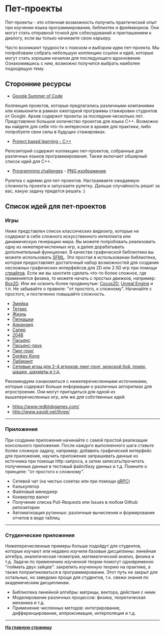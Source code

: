 # Пет-проекты

Пет-проекты - это отличная возможность получить практический опыт при изучении языка программирования, библиотек и фреймворков. Они могут стать отправной точкой для собеседований и приглашением к диалогу, если вы только начинаете свою карьеру.

Часто возникают трудности с поиском и выбором идеи пет-проекта. Мы попробовали собрать небольшую коллекцию ссылок и идей, которые могут стать хорошим началом для последующего вдохновения. Ознакомившись с ним, возможно получится выбрать наиболее подходящую тему.

## Сторонние ресурсы

* [Google Summer of Code](https://summerofcode.withgoogle.com/archive)

Коллекция проектов, которые предлагались различными компаниями или комьюнити в рамках ежегодной программы стажировки студентов от Google. Архив содержит проекты за последние несколько лет. Представлено большое количество проектов для языка C++. Возможно вы найдете для себя что-то интересное в архиве для практики, либо попробуете свои силы в будущих стажировках.

* [Project based learning - C++](https://github.com/practical-tutorials/project-based-learning#cc)

Репозиторий содержит коллекцию пет-проектов, собранные для различных языков программирования. Также включает обширный список идей для C++.

* [Programming challenges](https://programming-challenges.jeremyjaydan.dev/) - [PNG изображение](https://programming-challenges.jeremyjaydan.dev/media/programming-challenges-v4.0.png)

Рулетка с идеями для пет-проектов. Настраиваете ожидаемую сложность проекта и запускаете рулетку. Дальше случайность решит за вас, какую задачу придется решать :)


## Список идей для пет-проектов

### Игры

Ниже представлен список классических видеоигр, которые не содержат в себе сложного искусственного интеллекта или динамическую генерацию мира. Вы можете попробовать реализовать одну из нижеперечисленных игр, а далее дорабатывать дополнительный функционал. В качестве графической библиотеки вы можете использовать [SFML](https://www.sfml-dev.org/). Это простая в использовании библиотека, которая предоставляет достаточный набор возможностей для создания несложных графических интерфейсов для 2D или 2.5D игр при помощи [спрайтов](https://ru.wikipedia.org/wiki/%D0%A1%D0%BF%D1%80%D0%B0%D0%B9%D1%82_(%D0%BA%D0%BE%D0%BC%D0%BF%D1%8C%D1%8E%D1%82%D0%B5%D1%80%D0%BD%D0%B0%D1%8F_%D0%B3%D1%80%D0%B0%D1%84%D0%B8%D0%BA%D0%B0)). Если же вы захотите сделать что-то более сложное, где применяется физика, то можете начать с простых движков, например: [Box2D](https://box2d.org/). Или же освоить более продвинутые: [Cocos2D](https://www.cocos.com/en/), [Unreal Engine](https://www.unrealengine.com/en-US/) и т.п. Не забывайте о правиле: "от простого, к сложному". Начинайте с простого, и постепенно повышайте сложность.

* [Змейка](https://habr.com/ru/company/microsoftlumia/blog/136629/)
* [Тетрис](https://ru.wikipedia.org/wiki/%D0%A2%D0%B5%D1%82%D1%80%D0%B8%D1%81)
* [Жизнь](https://ru.wikipedia.org/wiki/%D0%98%D0%B3%D1%80%D0%B0_%C2%AB%D0%96%D0%B8%D0%B7%D0%BD%D1%8C%C2%BB)
* [Пятнашки](https://ru.wikipedia.org/wiki/%D0%A2%D0%B5%D1%82%D1%80%D0%B8%D1%81)
* [Арканоид](https://ru.wikipedia.org/wiki/Arkanoid)
* [Сапер](https://ru.wikipedia.org/wiki/%D0%A1%D0%B0%D0%BF%D1%91%D1%80_(%D0%B8%D0%B3%D1%80%D0%B0))
* [2048](https://ru.wikipedia.org/wiki/2048_(%D0%B8%D0%B3%D1%80%D0%B0))
* [Пасьянс](https://ru.wikipedia.org/wiki/%D0%9F%D0%B0%D1%81%D1%8C%D1%8F%D0%BD%D1%81)
* [Пасьянс-паук](https://ru.wikipedia.org/wiki/%D0%9F%D0%B0%D1%83%D0%BA_(%D0%BF%D0%B0%D1%81%D1%8C%D1%8F%D0%BD%D1%81))
* [Пинг-понг](https://ru.wikipedia.org/wiki/Pong_(%D0%B8%D0%B3%D1%80%D0%B0))
* [Donkey Kong](https://ru.wikipedia.org/wiki/Donkey_Kong)
* [Лабиринт](https://ru.wikipedia.org/wiki/%D0%9B%D0%B0%D0%B1%D0%B8%D1%80%D0%B8%D0%BD%D1%82_(%D0%B6%D0%B0%D0%BD%D1%80))
* [Сетевые игры для 2-4 игроков: пинг-понг, морской бой, покер, шашки, шахматы и т.д.](https://ru.wikipedia.org/wiki/%D0%9C%D0%BD%D0%BE%D0%B3%D0%BE%D0%BF%D0%BE%D0%BB%D1%8C%D0%B7%D0%BE%D0%B2%D0%B0%D1%82%D0%B5%D0%BB%D1%8C%D1%81%D0%BA%D0%B0%D1%8F_%D0%B8%D0%B3%D1%80%D0%B0)

Рекомендуем ознакомиться с нижеперечисленными источниками, которые содержат больше информации о различных алгоритмах для игростроения. Они могут пригодиться для одной из вышеперечисленных игр, или же для собственных идей:
* https://www.redblobgames.com/
* http://www.squidi.net/three/


---

### Приложения

При создании приложения начинайте с самой простой реализации консольного приложения. После каждого выполненного шага ставьте более сложную задачу, например: добавить графический интерфейс для приложения, научить приложение запрашивать данные из источника при помощи http-запроса, а затем записать/прочитать полученные данные в тестовый файл/базу данных и т.д. Помните о принципе: "от простого к сложному".

* Сетевой чат (на чистых сокетах или при помощи [gRPC](https://grpc.io/docs/languages/cpp/quickstart/))
* Калькулятор
* Файловый менеджер
* Конвертер валют
* Получение списка Pull-Requests или Issues в любом Github репозитории
* Автоматизация рутинных: различные вычисления и формирование отчетов в виде таблиц

--- 

### Студенческие приложения

Нижеперечисленные примеры больше подойдут для студентов, которые изучают или недавно изучили базовые дисциплины: линейная алгебра, аналитическая геометрия, математический анализ, физика и т.д. Задачи по применению изученной теории помогут одновременно "поймать двух зайцев": закрепить изученную теорию на практике, а также попрактиковаться в программировании. Этот путь не закрыт для остальных, но заведомо проще для студентов, т.к. свежи знания по академическим дисциплинам.

* Библиотека линейной алгебры: матрицы, вектора, действия с ними
* Моделирование различных процессов: физика, теоретическая механика и т.д.
* Применение численных методов: интегрирование, дифференцирование, аппроксимация, интерполяция и т.д.

---

[**На главную страницу**](README.md)
